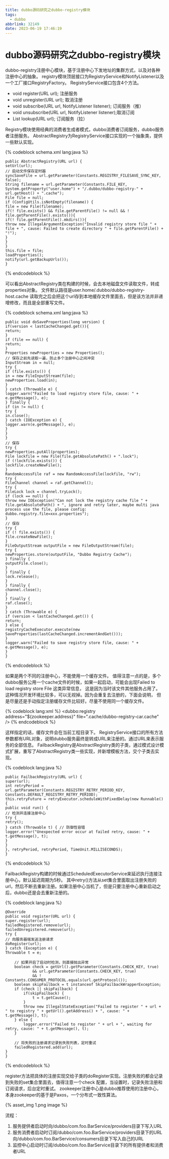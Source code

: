 ```yaml
---
title: dubbo源码研究之dubbo-registry模块
tags:
  - dubbo
abbrlink: 32149
date: 2023-06-19 17:46:19
---
```

# dubbo源码研究之dubbo-registry模块
dubbo-registry注册中心模块，基于注册中心下发地址的集群方式，以及对各种注册中心的抽象。
registry模块顶层接口为RegistryService和NotifyListener以及一个工厂接口RegistryFactory。
RegistryService接口包含4个方法。
- void register(URL url); 注册服务
- void unregister(URL url); 取消注册
- void subscribe(URL url, NotifyListener listener); 订阅服务（推）
- void unsubscribe(URL url, NotifyListener listener);取消订阅
- List lookup(URL url); 订阅服务（拉）

Registry模块使用经典的消费者生成者模式，dubbo消费者订阅服务，dubbo服务者注册服务。
AbstractRegistry为RegistryService接口实现的一个抽象类，提供一些默认实现。

{% codeblock schema.xml lang:java   %}

    public AbstractRegistry(URL url) {  
    setUrl(url);  
    // 启动文件保存定时器  
    syncSaveFile = url.getParameter(Constants.REGISTRY_FILESAVE_SYNC_KEY, false);  
    String filename = url.getParameter(Constants.FILE_KEY, System.getProperty("user.home") + "/.dubbo/dubbo-registry-" + url.getHost() + ".cache");  
    File file = null;  
    if (ConfigUtils.isNotEmpty(filename)) {  
    file = new File(filename);  
    if(! file.exists() && file.getParentFile() != null && ! file.getParentFile().exists()){  
    if(! file.getParentFile().mkdirs()){  
    throw new IllegalArgumentException("Invalid registry store file " + file + ", cause: Failed to create directory " + file.getParentFile() + "!");  
    }  
    }  
    }  
    this.file = file;  
    loadProperties();  
    notify(url.getBackupUrls());  
    }

{% endcodeblock %}

可以看出AbstractRegistry类在构建的时候，会去本地磁盘文件读取文件，转成properties对象。
文件默认路径是user.home/.dubbo/dubbo-registry-host.cache
读取完之后会把这个url存到本地缓存文件里面去，但是该方法并非递增修改，而且是全部重写文件。

{% codeblock schema.xml lang:java   %}

    public void doSaveProperties(long version) {  
    if(version < lastCacheChanged.get()){  
    return;  
    }  
    if (file == null) {  
    return;  
    }  
    Properties newProperties = new Properties();  
    // 保存之前先读取一遍，防止多个注册中心之间冲突  
    InputStream in = null;  
    try {  
    if (file.exists()) {  
    in = new FileInputStream(file);  
    newProperties.load(in);  
    }  
    } catch (Throwable e) {  
    logger.warn("Failed to load registry store file, cause: " + e.getMessage(), e);  
    } finally {  
    if (in != null) {  
    try {  
    in.close();  
    } catch (IOException e) {  
    logger.warn(e.getMessage(), e);  
    }  
    }  
    }       
    // 保存  
    try {  
    newProperties.putAll(properties);  
    File lockfile = new File(file.getAbsolutePath() + ".lock");  
    if (!lockfile.exists()) {  
    lockfile.createNewFile();  
    }  
    RandomAccessFile raf = new RandomAccessFile(lockfile, "rw");  
    try {  
    FileChannel channel = raf.getChannel();  
    try {  
    FileLock lock = channel.tryLock();  
    if (lock == null) {  
    throw new IOException("Can not lock the registry cache file " + file.getAbsolutePath() + ", ignore and retry later, maybe multi java process use the file, please config: dubbo.registry.file=xxx.properties");  
    }  
    // 保存  
    try {  
    if (! file.exists()) {  
    file.createNewFile();  
    }  
    FileOutputStream outputFile = new FileOutputStream(file);    
    try {  
    newProperties.store(outputFile, "Dubbo Registry Cache");  
    } finally {  
    outputFile.close();  
    }  
    } finally {  
    lock.release();  
    }  
    } finally {  
    channel.close();  
    }  
    } finally {  
    raf.close();  
    }  
    } catch (Throwable e) {  
    if (version < lastCacheChanged.get()) {  
    return;  
    } else {  
    registryCacheExecutor.execute(new SaveProperties(lastCacheChanged.incrementAndGet()));  
    }  
    logger.warn("Failed to save registry store file, cause: " + e.getMessage(), e);  
    }  
    }
{% endcodeblock %}

如果是两个不同的注册中心，不能使用一个缓存文件。
值得注意一点的是，多个dubbo服务公用一个cache文件的时候，如果一起启动，可能会出现Failed to load registry store File 这类异常信息，
这是因为当时该文件其他服务占用了。这种情况开发环境比较多，可以无视掉。因为会重复去注册的，下面会说明，
但是尽量还是手动指定注册缓存文件比较好。尽量不使用同一个缓存文件。

{% codeblock  lang:xml   %}
<dubbo:registry address="${zookeeper.address}" file=".cache/dubbo-registry-car.cache" />
{% endcodeblock %}

这样指定的话，缓存文件会在当前工程目录下。
RegistryService接口的所有方法参数都有URL对象，说明dubbo服务最终是转成URL来注册的。通过URL来表示服务的全部信息。
FailbackRegistry是AbstractRegistry类的子类，通过模式设计模式扩展，重写了AbstractRegistry类一些实现，并新增模板方法，交个子类去实现。

{% codeblock  lang:java   %}

    public FailbackRegistry(URL url) {  
    super(url);  
    int retryPeriod = url.getParameter(Constants.REGISTRY_RETRY_PERIOD_KEY, Constants.DEFAULT_REGISTRY_RETRY_PERIOD);  
    this.retryFuture = retryExecutor.scheduleWithFixedDelay(new Runnable() {  
    public void run() {  
    // 检测并连接注册中心  
    try {  
    retry();  
    } catch (Throwable t) { // 防御性容错  
    logger.error("Unexpected error occur at failed retry, cause: " + t.getMessage(), t);  
    }  
    }  
    }, retryPeriod, retryPeriod, TimeUnit.MILLISECONDS);  
    }  
{% endcodeblock %}

FailbackRegistry构建的时候通过ScheduledExecutorService来延迟执行连接注册中心，默认延迟周期为5秒。
其中retry()方法从set集合里面取出注册失败的url，然后不断去重新注册。如果注册中心当机了，但是只要注册中心重新启动之后，dubbo还是会去重新注册的。


{% codeblock  lang:java   %}

    @Override  
    public void register(URL url) {  
    super.register(url);  
    failedRegistered.remove(url);  
    failedUnregistered.remove(url);  
    try {  
    // 向服务器端发送注册请求  
    doRegister(url);  
    } catch (Exception e) {  
    Throwable t = e;

        // 如果开启了启动时检测，则直接抛出异常  
        boolean check = getUrl().getParameter(Constants.CHECK_KEY, true)  
                && url.getParameter(Constants.CHECK_KEY, true)  
                && ! Constants.CONSUMER_PROTOCOL.equals(url.getProtocol());  
        boolean skipFailback = t instanceof SkipFailbackWrapperException;  
        if (check || skipFailback) {  
            if(skipFailback) {  
                t = t.getCause();  
            }  
            throw new IllegalStateException("Failed to register " + url + " to registry " + getUrl().getAddress() + ", cause: " + t.getMessage(), t);  
        } else {  
            logger.error("Failed to register " + url + ", waiting for retry, cause: " + t.getMessage(), t);  
        }  
 
        // 将失败的注册请求记录到失败列表，定时重试  
        failedRegistered.add(url);  
    }  
    }

{% endcodeblock %}

register方法把具体的注册实现交给子类的doRegister实现。注册失败的都会记录到失败的set集合里面去，值得注意一个check 配置，当设置时，记录失败注册和订阅请求，后台定时重试。
zookeeper注册中心是dubbo推荐使用的注册中心，本身zookeeper的基于是Paxos，一个分布式一致性算法。

{% asset_img 1.png  image %}

流程：
1. 服务提供者启动时向/dubbo/com.foo.BarService/providers目录下写入URL
2. 服务消费者启动时订阅/dubbo/com.foo.BarService/providers目录下的URL向/dubbo/com.foo.BarService/consumers目录下写入自己的URL
3. 监控中心启动时订阅/dubbo/com.foo.BarService目录下的所有提供者和消费者URL

